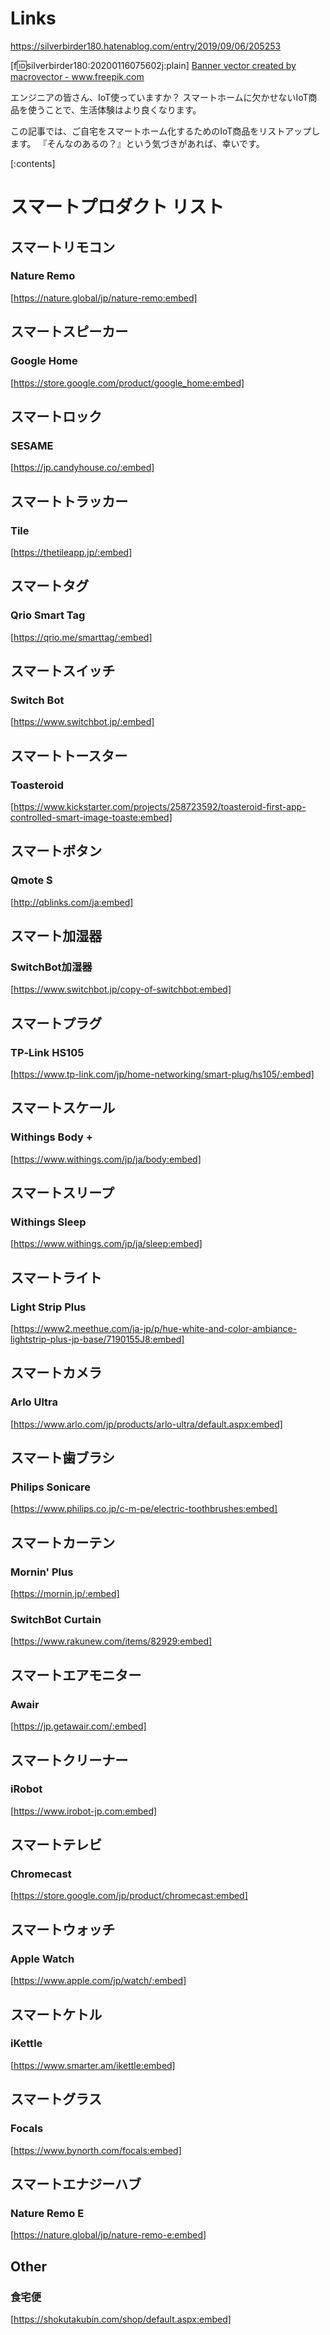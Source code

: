 <!-- 
title: エンジニアのためのスマートホーム化
date: 2019-09-06T20:52:53+09:00
draft: false
description: description
icon: 😎
-->
# Links
https://silverbirder180.hatenablog.com/entry/2019/09/06/205253

[f:id:silverbirder180:20200116075602j:plain]
<a href="https://www.freepik.com/free-photos-vectors/banner">Banner vector created by macrovector - www.freepik.com</a>

エンジニアの皆さん、IoT使っていますか？
スマートホームに欠かせないIoT商品を使うことで、生活体験はより良くなります。

この記事では、ご自宅をスマートホーム化するためのIoT商品をリストアップします。
『そんなのあるの？』という気づきがあれば、幸いです。

[:contents]

# スマートプロダクト リスト
## スマートリモコン
### Nature Remo
[https://nature.global/jp/nature-remo:embed]

## スマートスピーカー
### Google Home
[https://store.google.com/product/google_home:embed]

## スマートロック
### SESAME
[https://jp.candyhouse.co/:embed]

## スマートトラッカー
### Tile
[https://thetileapp.jp/:embed]

## スマートタグ
### Qrio Smart Tag
[https://qrio.me/smarttag/:embed]


## スマートスイッチ
### Switch Bot
[https://www.switchbot.jp/:embed]

## スマートトースター
### Toasteroid
[https://www.kickstarter.com/projects/258723592/toasteroid-first-app-controlled-smart-image-toaste:embed]

## スマートボタン
### Qmote S
[http://qblinks.com/ja:embed]

## スマート加湿器
### SwitchBot加湿器
[https://www.switchbot.jp/copy-of-switchbot:embed]

## スマートプラグ
### TP‐Link HS105
[https://www.tp-link.com/jp/home-networking/smart-plug/hs105/:embed]

## スマートスケール
### Withings Body +
[https://www.withings.com/jp/ja/body:embed]

## スマートスリープ
### Withings Sleep
[https://www.withings.com/jp/ja/sleep:embed]

## スマートライト
### Light Strip Plus
[https://www2.meethue.com/ja-jp/p/hue-white-and-color-ambiance-lightstrip-plus-jp-base/7190155J8:embed]

## スマートカメラ
### Arlo Ultra
[https://www.arlo.com/jp/products/arlo-ultra/default.aspx:embed]

## スマート歯ブラシ
### Philips Sonicare
[https://www.philips.co.jp/c-m-pe/electric-toothbrushes:embed]

## スマートカーテン
### Mornin' Plus
[https://mornin.jp/:embed]

### SwitchBot Curtain
[https://www.rakunew.com/items/82929:embed]

## スマートエアモニター
### Awair
[https://jp.getawair.com/:embed]

## スマートクリーナー
### iRobot
[https://www.irobot-jp.com:embed]

## スマートテレビ
### Chromecast
[https://store.google.com/jp/product/chromecast:embed]

## スマートウォッチ
### Apple Watch
[https://www.apple.com/jp/watch/:embed]

## スマートケトル
### iKettle
[https://www.smarter.am/ikettle:embed]

##  スマートグラス
### Focals
[https://www.bynorth.com/focals:embed]

## スマートエナジーハブ
### Nature Remo E
[https://nature.global/jp/nature-remo-e:embed]

## Other
### 食宅便
[https://shokutakubin.com/shop/default.aspx:embed]
